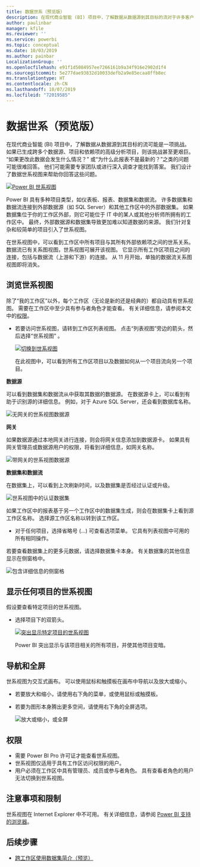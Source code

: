 ```yaml
---
title: 数据世系（预览版）
description: 在现代商业智能 (BI) 项目中，了解数据从数据源到其目标的流对于许多客户来说是一项重要挑战。
author: paulinbar
manager: kfile
ms.reviewer: ''
ms.service: powerbi
ms.topic: conceptual
ms.date: 10/03/2019
ms.author: painbar
LocalizationGroup: ''
ms.openlocfilehash: e91f1d5084957ee7266161b9a34f916e2902d1f4
ms.sourcegitcommit: 5e277dae93832d10033defb2a9e85ecaa8ffb8ec
ms.translationtype: HT
ms.contentlocale: zh-CN
ms.lasthandoff: 10/07/2019
ms.locfileid: "72019585"
---
```

# <a name="data-lineage-preview"></a>数据世系（预览版）
在现代商业智能 (BI) 项目中，了解数据从数据源到其目标的流可能是一项挑战。 如果已生成跨多个数据源、项目和依赖项的高级分析项目，则该挑战甚至更艰巨。  “如果更改此数据会发生什么情况？” 或“为什么此报表不是最新的？”之类的问题 可能很难回答。 他们可能需要专家团队或进行深入调查才能找到答案。 我们设计了数据世系视图来帮助你回答这些问题。

[ ![Power BI 世系视图](media/service-data-lineage/power-bi-lineage-view-cropped.png) ](media/service-data-lineage/power-bi-lineage-view-full-size.png#lightbox)
 
Power BI 具有多种项目类型，如仪表板、报表、数据集和数据流。 许多数据集和数据流连接到外部数据源（如 SQL Server）和其他工作区中的外部数据集。 如果数据集位于你的工作区外部，则它可能位于 IT 中的某人或其他分析师所拥有的工作区中。 最终，外部数据源和数据集导致更加难以知道数据的来源。 我们针对复杂和较简单的项目引入了世系视图。 

在世系视图中，可以看到工作区中所有项目与其所有外部依赖项之间的世系关系。 数据流已有关系图视图，世系视图可展开该视图。 它显示所有工作区项目之间的连接，包括与数据流（上游和下游）的连接。 从 11 月开始，单独的数据流关系图视图即将消失。

## <a name="explore-lineage-view"></a>浏览世系视图

除了“我的工作区”以外，每个工作区（无论是新的还是经典的）都自动具有世系视图。 需要在工作区中至少具有参与者角色才能查看。 有关详细信息，请参阅本文中的[权限](#permissions)。 

- 若要访问世系视图，请转到工作区列表视图。 点击“列表视图”旁边的箭头，然后选择“世系视图”   。

    [ ![切换到世系视图](media/service-data-lineage/power-bi-lineage-list-view-cropped.png) ](media/service-data-lineage/power-bi-lineage-list-view.png#lightbox)

    在此视图中，可以看到所有工作区项目以及数据如何从一个项目流向另一个项目。

**数据源**

可以看到数据集和数据流从中获取其数据的数据源。 在数据源卡上，可以看到有助于识别源的详细信息。 例如，对于 Azure SQL Server，还会看到数据库名称。

![无网关的世系视图数据源](media/service-data-lineage/power-bi-lineage-data-source-no-gateway.png)
 
**网关**

如果数据源通过本地网关进行连接，则会将网关信息添加到数据源卡。 如果具有网关管理员或数据源用户的权限，将看到详细信息，如网关名称。

![带网关的世系视图数据源](media/service-data-lineage/power-bi-lineage-data-source-with-gateway.png)

**数据集和数据流**
 
在数据集上，可以看到上次刷新时间，以及数据集是否经过认证或升级。

![世系视图中的认证数据集](media/service-data-lineage/power-bi-lineage-external-certified-dataset.png)
 
如果工作区中的报表基于另一个工作区中的数据集生成，则会在数据集卡上看到源工作区名称。 选择源工作区名称以转到该工作区。
 
- 对于任何项目，选择省略号 (...) 可查看选项菜单。 它具有列表视图中可用的所有相同操作。
  
若要查看数据集上的更多元数据，请选择数据集卡本身。 有关数据集的其他信息显示在侧窗格中。

![包含详细信息的侧窗格](media/service-data-lineage/power-bi-lineage-side-pane.png)
 
## <a name="show-lineage-for-any-artifact"></a>显示任何项目的世系视图 

假设要查看特定项目的世系视图。

- 选择项目下的双箭头。

    [ ![突出显示特定项目的世系视图](media/service-data-lineage/power-bi-lineage-highlight-cropped.png) ](media/service-data-lineage/power-bi-lineage-highlight-full-size.png#lightbox)

    Power BI 突出显示与该项目相关的所有项目，并使其他项目变暗。 

## <a name="navigation-and-full-screen"></a>导航和全屏 

世系视图为交互式画布。 可以使用鼠标和触摸板在画布中导航以及放大或缩小。  

- 若要放大和缩小，请使用右下角的菜单，或使用鼠标或触摸板。 

- 若要为图形本身腾出更多空间，请使用右下角的全屏选项。 

    ![放大或缩小，或全屏](media/service-data-lineage/power-bi-lineage-zoom-full-screen.png)

## <a name="permissions"></a>权限

- 需要 Power BI Pro 许可证才能查看世系视图。
- 世系视图仅适用于具有工作区访问权限的用户。
- 用户必须在工作区中具有管理员、成员或参与者角色。 具有查看者角色的用户无法切换到世系视图。

## <a name="considerations-and-limitations"></a>注意事项和限制

世系视图在 Internet Explorer 中不可用。 有关详细信息，请参阅 [Power BI 支持的浏览器](power-bi-browsers.md)。

## <a name="next-steps"></a>后续步骤

- [跨工作区使用数据集简介（预览）](service-datasets-across-workspaces.md)
